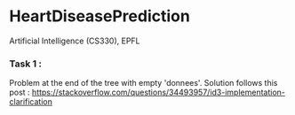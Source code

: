 # HeartDiseasePrediction
Artificial Intelligence (CS330), EPFL

### Task 1 : 
Problem at the end of the tree with empty 'donnees'. Solution follows this post : https://stackoverflow.com/questions/34493957/id3-implementation-clarification
